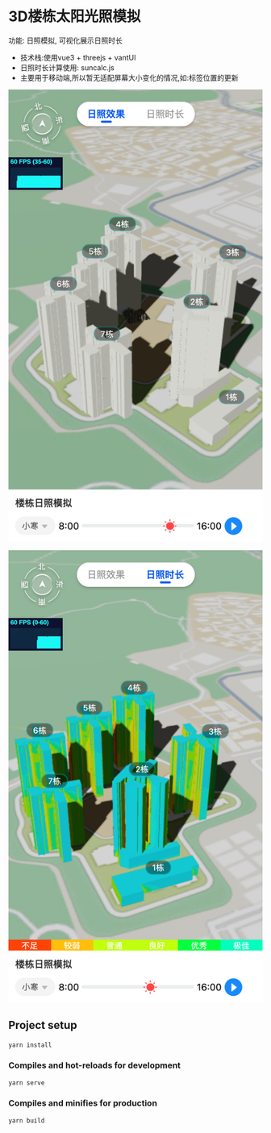# 3D楼栋太阳光照模拟
功能: 日照模拟, 可视化展示日照时长

- 技术栈:使用vue3 + threejs + vantUI
- 日照时长计算使用: suncalc.js
- 主要用于移动端,所以暂无适配屏幕大小变化的情况,如:标签位置的更新

![img](./public/readme/effect.png)


![img](./public/readme/time.png)


## Project setup

```
yarn install
```

### Compiles and hot-reloads for development

```
yarn serve
```

### Compiles and minifies for production

```
yarn build
```
